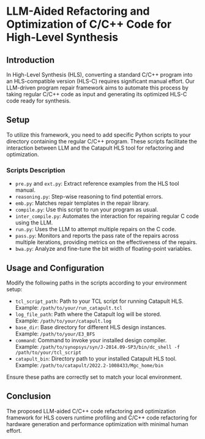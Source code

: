 # LLM-Aided Refactoring and Optimization of C/C++ Code for High-Level Synthesis

## Introduction
In High-Level Synthesis (HLS), converting a standard C/C++ program into an HLS-compatible version (HLS-C) requires significant manual effort. Our LLM-driven program repair framework aims to automate this process by taking regular C/C++ code as input and generating its optimized HLS-C code ready for synthesis.

## Setup
To utilize this framework, you need to add specific Python scripts to your directory containing the regular C/C++ program. These scripts facilitate the interaction between LLM and the Catapult HLS tool for refactoring and optimization.

### Scripts Description
- `pre.py` and `ext.py`: Extract reference examples from the HLS tool manual.
- `reasoning.py`: Step-wise reasoning to find potential errors.
- `emb.py`: Matches repair templates in the repair library.
- `compile.py`: Use this script to run your program as usual.
- `inter_compile.py`: Automates the interaction for repairing regular C code using the LLM.
- `run.py`: Uses the LLM to attempt multiple repairs on the C code.
- `pass.py`: Monitors and reports the pass rate of the repairs across multiple iterations, providing metrics on the effectiveness of the repairs.
- `bwa.py`: Analyze and fine-tune the bit width of floating-point variables.

## Usage and Configuration
Modify the following paths in the scripts according to your environment setup:
- `tcl_script_path`: Path to your TCL script for running Catapult HLS.  
Example: `/path/to/your/run_catapult.tcl`
- `log_file_path`: Path where the Catapult log will be stored.  
Example: `/path/to/your/catapult.log`
- `base_dir`: Base directory for different HLS design instances.  
Example: `/path/to/your/E3_BFS`
- `command`: Command to invoke your installed design compiler.  
Example: `/path/to/synopsys/syn/J-2014.09-SP3/bin/dc_shell -f /path/to/your/tcl_script`
- `catapult_bin`: Directory path to your installed Catapult HLS tool.  
Example: `/path/to/catapult/2022.2-1008433/Mgc_home/bin`

Ensure these paths are correctly set to match your local environment.

## Conclusion
The proposed LLM-aided C/C++ code refactoring and optimization framework for HLS covers runtime profiling and C/C++ code refactoring for hardware generation and performance optimization with minimal human effort.
